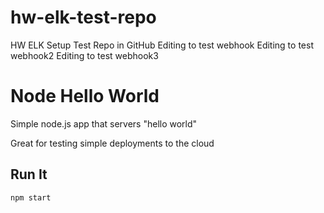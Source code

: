 # hw-elk-test-repo
HW ELK Setup Test Repo in GitHub
Editing to test webhook
Editing to test webhook2
Editing to test webhook3

# Node Hello World

Simple node.js app that servers "hello world"

Great for testing simple deployments to the cloud

## Run It

`npm start`
